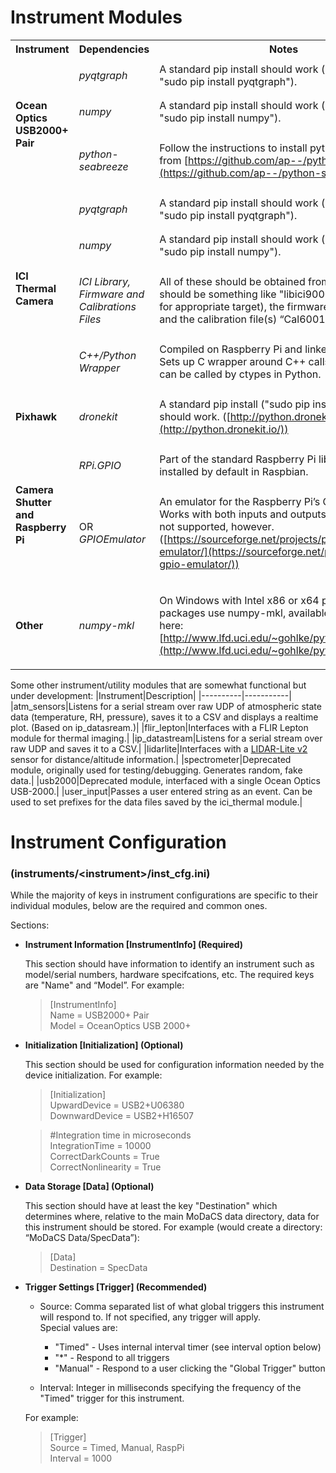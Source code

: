 # Instrument Modules


<table><tr><th>Instrument</th><th>Dependencies</th><th>Notes</th></tr>
<tr><td rowspan="3">

**Ocean Optics USB2000+ Pair**
</td><td>

*pyqtgraph*
</td><td>A standard pip install should work (on Raspbian, "sudo pip install pyqtgraph").</td></tr>
<tr><td>
 
*numpy*
</td><td> A standard pip install should work (on Raspbian, "sudo pip install numpy").</td></tr>
</td><td>

*python-seabreeze*
 </td><td>
 
 Follow the instructions to install python-seabreeze from [https://github.com/ap--/python-seabreeze](https://github.com/ap--/python-seabreeze).</td></tr>
<tr><td rowspan="4">

**ICI Thermal Camera**
</td><td>

*pyqtgraph* 
</td><td>A standard pip install should work (on Raspbian, "sudo pip install pyqtgraph").</td></tr>
<tr><td>
 
*numpy*
</td><td> A standard pip install should work (on Raspbian, "sudo pip install numpy").</td></tr>
<tr><td>
 
*ICI Library, Firmware and Calibrations Files*
</td><td>All of these should be obtained from ICI.  The library should be something like "libici9000.a" (compiled for appropriate target), the firmware “ici9000.hex” and the calibration file(s) “Cal6001194F.bin”.</td></tr>
<tr><td>
 
*C++/Python Wrapper*
</td><td>Compiled on Raspberry Pi and linked to ICI Library.  Sets up C wrapper around C++ calls which in turn can be called by ctypes in Python.</td></tr>
<tr><td>

**Pixhawk**
</td><td>

*dronekit*
</td><td>

A standard pip install ("sudo pip install dronekit") should work.  ([http://python.dronekit.io/](http://python.dronekit.io/))</td></tr>

<tr><td rowspan="2">

**Camera Shutter and Raspberry Pi**
</td><td>

*RPi.GPIO*
</td><td>Part of the standard Raspberry Pi library; should be installed by default in Raspbian.</td><tr>
</td><td>

OR<br>
*GPIOEmulator*
</td><td>

An emulator for the Raspberry Pi’s GPIO ports.  Works with both inputs and outputs, interrupts are not supported, however. ([https://sourceforge.net/projects/pi-gpio-emulator/](https://sourceforge.net/projects/pi-gpio-emulator/))
</td></tr>
<tr><td>

**Other**
</td><td>

*numpy-mkl*
</td><td>

On Windows with Intel x86 or x64 processors, some packages use numpy-mkl, available precomplied here: [http://www.lfd.uci.edu/~gohlke/pythonlibs/#numpy](http://www.lfd.uci.edu/~gohlke/pythonlibs/#numpy)
</td></tr>

</table>

Some other instrument/utility modules that are somewhat functional but under development:
|Instrument|Description|
|----------|-----------|
|atm_sensors|Listens for a serial stream over raw UDP of atmospheric state data (temperature, RH, pressure), saves it to a CSV and displays a realtime plot.  (Based on ip_datasream.)|
|flir_lepton|Interfaces with a FLIR Lepton module for thermal imaging.|
|ip_datastream|Listens for a serial stream over raw UDP and saves it to a CSV.|
|lidarlite|Interfaces with a [LIDAR-Lite v2](https://www.pulsedlight3d.com/products/lidar-lite-v2-blue-label.html) sensor for distance/altitude information.|
|spectrometer|Deprecated module, originally used for testing/debugging.  Generates random, fake data.|
|usb2000|Deprecated module, interfaced with a single Ocean Optics USB-2000.|
|user_input|Passes a user entered string as an event.  Can be used to set prefixes for the data files saved by the ici_thermal module.|

# Instrument Configuration 
### (instruments/\<instrument\>/inst_cfg.ini)

While the majority of keys in instrument configurations are specific to their individual modules, below are the required and common ones.

Sections:

- **Instrument Information \[InstrumentInfo\] (Required)**

    This section should have information to identify an instrument such as model/serial numbers, hardware specifcations, etc.  The required keys are "Name" and “Model”.  For example:  
    
    > [InstrumentInfo]  
    Name = USB2000+ Pair  
    Model = OceanOptics USB 2000+

- **Initialization \[Initialization\] (Optional)**

    This section should be used for configuration information needed by the device initialization.  For example:

    > [Initialization]  
    UpwardDevice = USB2+U06380  
    DownwardDevice = USB2+H16507

    > \#Integration time in microseconds  
    IntegrationTime = 10000  
    CorrectDarkCounts = True  
    CorrectNonlinearity = True

- **Data Storage \[Data\] (Optional)**

    This section should have at least the key "Destination" which determines where, relative to the main MoDaCS data directory, data for this instrument should be stored.  For example (would create a directory: “MoDaCS Data/SpecData”):

    > [Data]  
    Destination = SpecData

- **Trigger Settings \[Trigger\] (Recommended)**

    - Source: Comma separated list of what global triggers this instrument will respond to.  If not specified, any trigger will apply.  
    Special values are:  
        + "Timed" - Uses internal interval timer  (see interval option below)
        + "*" - Respond to all triggers
        + "Manual" - Respond to a user clicking the "Global Trigger" button
	 
    - Interval: Integer in milliseconds specifying the frequency of the "Timed" trigger for this instrument.  

    For example:  

    >[Trigger]  
    Source = Timed, Manual, RaspPi  
    Interval = 1000